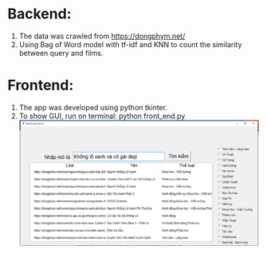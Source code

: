 # Backend:
1. The data was crawled from https://dongphym.net/ 
2. Using Bag of Word model with tf-idf and KNN to count the similarity between query and films. 

# Frontend:
1. The app was developed using python tkinter.
2. To show GUI, run on terminal: python front_end.py ![alt text](https://github.com/HKisCoding/MovieRetrievalApp/blob/main/projectRetrieval/demo.PNG?raw=true)

